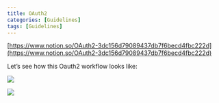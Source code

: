 ```yaml
---
title: OAuth2
categories: [Guidelines]
tags: [Guidelines]
---
```


[https://www.notion.so/OAuth2-3dc156d79089437db7f6becd4fbc222d](https://www.notion.so/OAuth2-3dc156d79089437db7f6becd4fbc222d)


Let’s see how this Oauth2 workflow looks like:


![](https://prod-files-secure.s3.us-west-2.amazonaws.com/9960fb2a-b75e-4bea-a8f9-b00925db1215/3bce41e0-99e8-4ebd-9701-e2bc9cbb79a2/Untitled.png?X-Amz-Algorithm=AWS4-HMAC-SHA256&X-Amz-Content-Sha256=UNSIGNED-PAYLOAD&X-Amz-Credential=ASIAZI2LB46622ZIFOZR%2F20250130%2Fus-west-2%2Fs3%2Faws4_request&X-Amz-Date=20250130T202116Z&X-Amz-Expires=3600&X-Amz-Security-Token=IQoJb3JpZ2luX2VjEKT%2F%2F%2F%2F%2F%2F%2F%2F%2F%2FwEaCXVzLXdlc3QtMiJHMEUCIG%2BnXIzSMo%2FN7sxPgc%2BOp1p301Ysjn3G3hGC%2F2YimpwmAiEA1RfLRQjUVPW2I6qknC0hMxirqWx72CluId5ZcBC%2BQxcqiAQIrf%2F%2F%2F%2F%2F%2F%2F%2F%2F%2FARAAGgw2Mzc0MjMxODM4MDUiDJgfCBCb%2Fs%2FnF17LwircA3UDg7Aql5Ec6Hc4h6ShBWf1z3UPSNR%2FwJSLH2oaJTYpUdrKVG6HppyaJuqDHQRcPnxOjmZ0aSPbRsnReXFFwSQ5TFUa4bPbnGV9z09zjFU7woQ2PQxLsbQ1Z1sNjUOOAlio9MtcnDzFLloM5Lto1nQ2%2Brfdh%2BpXAU0mz8sTer14juvNsu3baVs7X%2BnNrhU3WYmvMqno45nYc2zDns9NEjNku07dHE1xCbSmeR5Ojc%2Fw%2FGCd4t97%2BExPtFRsJDZDGlqYxYgB0LUZXtx7m7mvQVMVY9NzRSOYQDjTVR2wRIpy6hrC0Cy9DY0XLO7%2BEDmMMtq2%2FihFjxeD9q8gu7EKXWjNkdJeGWZe7WqC43O%2F9a1nI8HtsS0%2FPc42tAsrviAApYyL4Qsan6Scayn7dKlntxVd2kopsI7NaSff%2FUldzSo1%2BMuaqmse4Fk0XZ4aFE7F7l5WzU4IIPnPAsQn5E7mLy64m8gt%2Fsskl%2B8H4dfyk5z2im0glkFpbXCTtAEseJaA%2B7ZudjDVpmf2aLlSQMzy%2BBkpIwyELMj9rLZc60WvSFoynACqCS51HDBwzZpMH4fdFPmtjwDSLIVFro70eS2cElGYCU1mptPP66MnLaQf%2BdAWzCujvZlwwsILP54pMN%2Bq77wGOqUBqoHVI4SFogMt%2B1%2F356XXUg0VSUveN%2B2Nf%2BcAe9eAIhgGA1gIYa%2F3q%2BZ5KLXtFd6UOrhbaD2g12chE7ZZ49qmtwXhLIMDvNlzo%2BnCf3khJnsFTIa4Qv19bIb%2Bj9u3oGmvogXiPGmF3czGnH8SDBTHRRyIACePS9l8eaEcpb3PBT28Meb9G0za1FzNVi4Nqh0R6h5gSjYeHNbCG6GI2RbyNzl94s8Q&X-Amz-Signature=d41b4ee48ac054ee652f13a80ba8c02397e1e01d6ffc9b518f01cd0ba69e81b8&X-Amz-SignedHeaders=host&x-id=GetObject)


![](https://prod-files-secure.s3.us-west-2.amazonaws.com/9960fb2a-b75e-4bea-a8f9-b00925db1215/27d32b66-de43-41de-80f7-7edb81d1190f/Untitled.png?X-Amz-Algorithm=AWS4-HMAC-SHA256&X-Amz-Content-Sha256=UNSIGNED-PAYLOAD&X-Amz-Credential=ASIAZI2LB46622ZIFOZR%2F20250130%2Fus-west-2%2Fs3%2Faws4_request&X-Amz-Date=20250130T202116Z&X-Amz-Expires=3600&X-Amz-Security-Token=IQoJb3JpZ2luX2VjEKT%2F%2F%2F%2F%2F%2F%2F%2F%2F%2FwEaCXVzLXdlc3QtMiJHMEUCIG%2BnXIzSMo%2FN7sxPgc%2BOp1p301Ysjn3G3hGC%2F2YimpwmAiEA1RfLRQjUVPW2I6qknC0hMxirqWx72CluId5ZcBC%2BQxcqiAQIrf%2F%2F%2F%2F%2F%2F%2F%2F%2F%2FARAAGgw2Mzc0MjMxODM4MDUiDJgfCBCb%2Fs%2FnF17LwircA3UDg7Aql5Ec6Hc4h6ShBWf1z3UPSNR%2FwJSLH2oaJTYpUdrKVG6HppyaJuqDHQRcPnxOjmZ0aSPbRsnReXFFwSQ5TFUa4bPbnGV9z09zjFU7woQ2PQxLsbQ1Z1sNjUOOAlio9MtcnDzFLloM5Lto1nQ2%2Brfdh%2BpXAU0mz8sTer14juvNsu3baVs7X%2BnNrhU3WYmvMqno45nYc2zDns9NEjNku07dHE1xCbSmeR5Ojc%2Fw%2FGCd4t97%2BExPtFRsJDZDGlqYxYgB0LUZXtx7m7mvQVMVY9NzRSOYQDjTVR2wRIpy6hrC0Cy9DY0XLO7%2BEDmMMtq2%2FihFjxeD9q8gu7EKXWjNkdJeGWZe7WqC43O%2F9a1nI8HtsS0%2FPc42tAsrviAApYyL4Qsan6Scayn7dKlntxVd2kopsI7NaSff%2FUldzSo1%2BMuaqmse4Fk0XZ4aFE7F7l5WzU4IIPnPAsQn5E7mLy64m8gt%2Fsskl%2B8H4dfyk5z2im0glkFpbXCTtAEseJaA%2B7ZudjDVpmf2aLlSQMzy%2BBkpIwyELMj9rLZc60WvSFoynACqCS51HDBwzZpMH4fdFPmtjwDSLIVFro70eS2cElGYCU1mptPP66MnLaQf%2BdAWzCujvZlwwsILP54pMN%2Bq77wGOqUBqoHVI4SFogMt%2B1%2F356XXUg0VSUveN%2B2Nf%2BcAe9eAIhgGA1gIYa%2F3q%2BZ5KLXtFd6UOrhbaD2g12chE7ZZ49qmtwXhLIMDvNlzo%2BnCf3khJnsFTIa4Qv19bIb%2Bj9u3oGmvogXiPGmF3czGnH8SDBTHRRyIACePS9l8eaEcpb3PBT28Meb9G0za1FzNVi4Nqh0R6h5gSjYeHNbCG6GI2RbyNzl94s8Q&X-Amz-Signature=9aac720d85e9a7454c13e10fe8bd1b64ae43532e6c3dbf08b48b48867b086ed2&X-Amz-SignedHeaders=host&x-id=GetObject)

